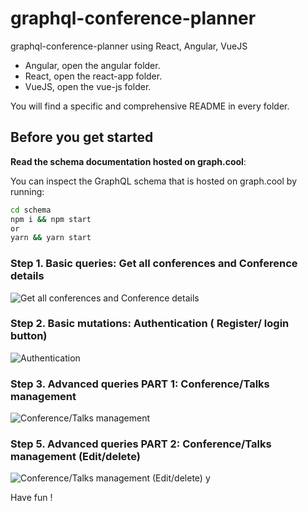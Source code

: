# graphql-conference-planner
graphql-conference-planner using React, Angular, VueJS

* Angular, open the angular folder.
* React, open the react-app folder.
* VueJS, open the vue-js folder.

You will find a specific and comprehensive README in every folder.


## Before you get started

**Read the schema documentation hosted on graph.cool**:

You can inspect the GraphQL schema that is hosted on graph.cool by running:
```bash
cd schema
npm i && npm start
or 
yarn && yarn start
```

### Step 1. Basic queries: Get all conferences and Conference details

![Get all conferences and Conference details](https://github.com/hackages/graphql-conference-planner/blob/master/template/getAllConferences-Details.gif)

### Step 2. Basic mutations: Authentication ( Register/ login button)

![Authentication](https://github.com/hackages/graphql-conference-planner/blob/master/template/authentication.gif)

### Step 3. Advanced queries PART 1: Conference/Talks management

![Conference/Talks management](https://github.com/hackages/graphql-conference-planner/blob/master/template/Conference-Talk-management.gif)

### Step 5. Advanced queries PART 2: Conference/Talks management (Edit/delete) 

![Conference/Talks management (Edit/delete)](https://github.com/hackages/graphql-conference-planner/blob/master/template/management-edit.gif)
y

Have fun !